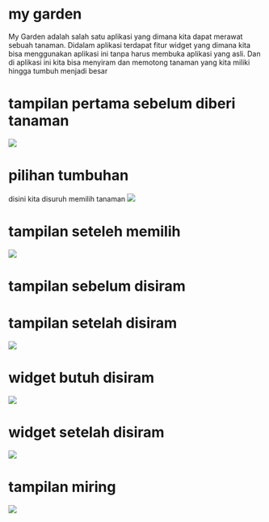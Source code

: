 # my garden
My Garden adalah salah satu aplikasi yang dimana kita dapat merawat sebuah tanaman. Didalam aplikasi terdapat fitur widget yang dimana kita bisa menggunakan aplikasi ini tanpa harus membuka aplikasi yang asli. Dan di aplikasi ini kita bisa menyiram dan memotong tanaman yang kita miliki hingga tumbuh menjadi besar
# tampilan pertama sebelum diberi tanaman
![](p.PNG)
# pilihan tumbuhan
disini kita disuruh memilih tanaman
![](p1.PNG)
# tampilan seteleh memilih
![](p2.PNG)
# tampilan sebelum disiram

# tampilan setelah disiram 
![](p3.PNG)
# widget butuh disiram
![](p4.PNG)
# widget setelah disiram
![](p5.PNG)
# tampilan miring
![](p6.PNG)
